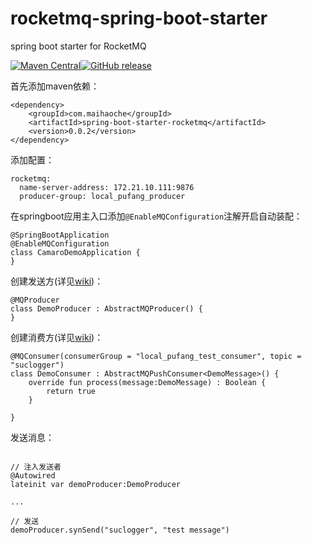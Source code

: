 # rocketmq-spring-boot-starter

spring boot starter for RocketMQ 

<p><a href="http://search.maven.org/#search%7Cga%7C1%7Ccom.maihaoche"><img src="https://maven-badges.herokuapp.com/maven-central/com.maihaoche/spring-boot-starter-rocketmq/badge.svg" alt="Maven Central" style="max-width:100%;"></a><a href="https://github.com/maihaoche/rocketmq-spring-boot-starter/releases"><img src="https://camo.githubusercontent.com/795f06dcbec8d5adcfadc1eb7a8ac9c7d5007fce/68747470733a2f2f696d672e736869656c64732e696f2f62616467652f72656c656173652d646f776e6c6f61642d6f72616e67652e737667" alt="GitHub release" data-canonical-src="https://img.shields.io/badge/release-download-orange.svg" style="max-width:100%;"></a>

首先添加maven依赖：

```
<dependency>
    <groupId>com.maihaoche</groupId>
    <artifactId>spring-boot-starter-rocketmq</artifactId>
    <version>0.0.2</version>
</dependency>
```

添加配置：

```
rocketmq:
  name-server-address: 172.21.10.111:9876
  producer-group: local_pufang_producer
```

在springboot应用主入口添加`@EnableMQConfiguration`注解开启自动装配：

```
@SpringBootApplication
@EnableMQConfiguration
class CamaroDemoApplication {
}
```

创建发送方(详见[wiki](https://github.com/maihaoche/rocketmq-spring-boot-starter/wiki/%E6%9C%80%E4%BD%B3%E5%AE%9E%E8%B7%B5-Provider))：

```
@MQProducer
class DemoProducer : AbstractMQProducer() {
}
```

创建消费方(详见[wiki](https://github.com/maihaoche/rocketmq-spring-boot-starter/wiki/%E6%9C%80%E4%BD%B3%E5%AE%9E%E8%B7%B5-Consumer))：

```
@MQConsumer(consumerGroup = "local_pufang_test_consumer", topic = "suclogger")
class DemoConsumer : AbstractMQPushConsumer<DemoMessage>() {
    override fun process(message:DemoMessage) : Boolean {
        return true
    }

}
```

发送消息：

```

// 注入发送者
@Autowired
lateinit var demoProducer:DemoProducer
    
...
    
// 发送
demoProducer.synSend("suclogger", "test message")
    
```

